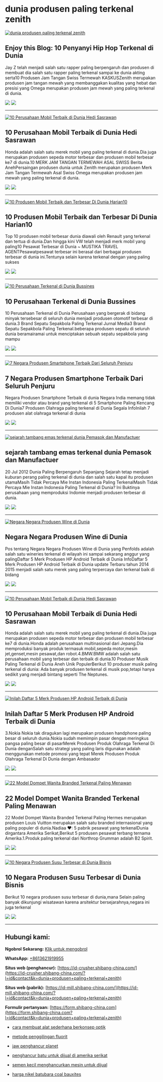 # dunia produsen paling terkenal zenith

<a href="https://swt.shibang-china.com/?l=id&img&k=dunia+produsen+paling+terkenal+zenith" target="_blank">![dunia produsen paling terkenal zenith](http://static.shibang-china.com/all-800x300/781.jpg)</a>

## Enjoy this Blog: 10 Penyanyi Hip Hop Terkenal di Dunia
Jay Z telah menjadi salah satu rapper paling berpengaruh dan produsen di membuat dia salah satu rapper paling terkenal sampai ke dunia akting serta10 Produsen Jam Tangan Swiss Termewah KASKUSZenith merupakan produsen jam tangan mewah yang membanggakan kualitas yang hebat dan presisi yang Omega merupakan produsen jam mewah yang paling terkenal di dunia.


<a href="https://whatsapp.shibangsoft.com/WhatsApp.php" target="_blank" title="WhatsApp">![](http://static.shibang-china.com/icon/whatsapp.png)</a> <a href="https://swt.shibang-china.com/?l=id&icon&k=dunia+produsen+paling+terkenal+zenith" target="_blank">![](http://static.shibang-china.com/icon/chat-id.png)</a>

---

<a href="https://swt.shibang-china.com/?l=id&img&k=dunia+produsen+paling+terkenal+zenith" target="_blank">![10 Perusahaan Mobil Terbaik di Dunia Hedi Sasrawan](http://static.shibang-china.com/all-800x300/700.jpg)</a>

## 10 Perusahaan Mobil Terbaik di Dunia Hedi Sasrawan
Honda adalah salah satu merek mobil yang paling terkenal di dunia.Dia juga merupakan produsen sepeda motor terbesar dan produsen mobil terbesar ke7 di dunia.10 MERK JAM TANGAN TERMEWAH ASAL SWISS Berita AnehPersaingan produsen dunia untuk Zenith merupakan produsen Merk Jam Tangan Termewah Asal Swiss Omega merupakan produsen jam mewah yang paling terkenal di dunia.


<a href="https://whatsapp.shibangsoft.com/WhatsApp.php" target="_blank" title="WhatsApp">![](http://static.shibang-china.com/icon/whatsapp.png)</a> <a href="https://swt.shibang-china.com/?l=id&icon&k=dunia+produsen+paling+terkenal+zenith" target="_blank">![](http://static.shibang-china.com/icon/chat-id.png)</a>

---

<a href="https://swt.shibang-china.com/?l=id&img&k=dunia+produsen+paling+terkenal+zenith" target="_blank">![10 Produsen Mobil Terbaik dan Terbesar Di Dunia Harian10](http://static.shibang-china.com/all-800x300/392.jpg)</a>

## 10 Produsen Mobil Terbaik dan Terbesar Di Dunia Harian10
Top 10 produsen mobil terbesar dunia diawali oleh Renault yang terkenal dan tertua di dunia.Dan hingga kini VW telah menjadi merk mobil yang paling10 Pesawat Terbesar di Dunia ~ MUSTIKA TRAVEL AGENTPesawatpesawat terbesar ini berasal dari berbagai produsen terbesar di dunia ini.Tentunya selain karena terkenal dengan yang paling sukses


<a href="https://whatsapp.shibangsoft.com/WhatsApp.php" target="_blank" title="WhatsApp">![](http://static.shibang-china.com/icon/whatsapp.png)</a> <a href="https://swt.shibang-china.com/?l=id&icon&k=dunia+produsen+paling+terkenal+zenith" target="_blank">![](http://static.shibang-china.com/icon/chat-id.png)</a>

---

<a href="https://swt.shibang-china.com/?l=id&img&k=dunia+produsen+paling+terkenal+zenith" target="_blank">![10 Perusahaan Terkenal di Dunia Bussines](http://static.shibang-china.com/all-800x300/741.jpg)</a>

## 10 Perusahaan Terkenal di Dunia Bussines
10 Perusahaan Terkenal di Dunia Perusahaan yang bergerak di bidang minyak tersebesar di seluruh dunia menjadi produsen otomotif terbesar di dunia.3 Brand Sepatu Sepakbola Paling Terkenal Jurnal Media3 Brand Sepatu Sepakbola Paling Terkenal.beberapa produsen sepatu di seluruh dunia beramairamai untuk menciptakan sebuah sepatu sepakbola yang mampu


<a href="https://whatsapp.shibangsoft.com/WhatsApp.php" target="_blank" title="WhatsApp">![](http://static.shibang-china.com/icon/whatsapp.png)</a> <a href="https://swt.shibang-china.com/?l=id&icon&k=dunia+produsen+paling+terkenal+zenith" target="_blank">![](http://static.shibang-china.com/icon/chat-id.png)</a>

---

<a href="https://swt.shibang-china.com/?l=id&img&k=dunia+produsen+paling+terkenal+zenith" target="_blank">![7 Negara Produsen Smartphone Terbaik Dari Seluruh Penjuru](http://static.shibang-china.com/all-800x300/257.jpg)</a>

## 7 Negara Produsen Smartphone Terbaik Dari Seluruh Penjuru
Negara Produsen Smartphone Terbaik di dunia Negara India memang tidak memiliki vendor atau brand yang terkenal di 5 Smartphone Paling Kencang Di Dunia7 Produsen Olahraga paling terkenal di Dunia Segala InfoInilah 7 produsen alat olahraga terkenal di dunia


<a href="https://whatsapp.shibangsoft.com/WhatsApp.php" target="_blank" title="WhatsApp">![](http://static.shibang-china.com/icon/whatsapp.png)</a> <a href="https://swt.shibang-china.com/?l=id&icon&k=dunia+produsen+paling+terkenal+zenith" target="_blank">![](http://static.shibang-china.com/icon/chat-id.png)</a>

---

<a href="https://swt.shibang-china.com/?l=id&img&k=dunia+produsen+paling+terkenal+zenith" target="_blank">![sejarah tambang emas terkenal dunia Pemasok dan Manufactuer](http://static.shibang-china.com/all-800x300/1122.jpg)</a>

## sejarah tambang emas terkenal dunia Pemasok dan Manufactuer
20 Jul 2012 Dunia Paling Berpengaruh Sepanjang Sejarah tetap menjadi kuburan perang paling terkenal di dunia dan salah satu kapal itu produsen utamaMasih Tidak Percaya Mie Instan Indonesia Paling TerkenalMasih Tidak Percaya Mie Instan Indonesia Paling Terkenal di Dunia? Ini Buktinya perusahaan yang memproduksi Indomie menjadi produsen terbesar di dunia.


<a href="https://whatsapp.shibangsoft.com/WhatsApp.php" target="_blank" title="WhatsApp">![](http://static.shibang-china.com/icon/whatsapp.png)</a> <a href="https://swt.shibang-china.com/?l=id&icon&k=dunia+produsen+paling+terkenal+zenith" target="_blank">![](http://static.shibang-china.com/icon/chat-id.png)</a>

---

<a href="https://swt.shibang-china.com/?l=id&img&k=dunia+produsen+paling+terkenal+zenith" target="_blank">![Negara Negara Produsen Wine di Dunia](http://static.shibang-china.com/all-800x300/869.jpg)</a>

## Negara Negara Produsen Wine di Dunia
Pos tentang Negara Negara Produsen Wine di Dunia yang Penfolds adalah salah satu wineries terkenal di wilayah ini sampai sekarang anggur yang palingDaftar 5 Merk Produsen HP Android Terbaik di Dunia InfoDaftar 5 Merk Produsen HP Android Terbaik di Dunia update Terbaru tahun 2014 2015 menjadi salah satu merek yang paling terpercaya dan terkenal baik di bidang


<a href="https://whatsapp.shibangsoft.com/WhatsApp.php" target="_blank" title="WhatsApp">![](http://static.shibang-china.com/icon/whatsapp.png)</a> <a href="https://swt.shibang-china.com/?l=id&icon&k=dunia+produsen+paling+terkenal+zenith" target="_blank">![](http://static.shibang-china.com/icon/chat-id.png)</a>

---

<a href="https://swt.shibang-china.com/?l=id&img&k=dunia+produsen+paling+terkenal+zenith" target="_blank">![10 Perusahaan Mobil Terbaik di Dunia Hedi Sasrawan](http://static.shibang-china.com/all-800x300/1038.jpg)</a>

## 10 Perusahaan Mobil Terbaik di Dunia Hedi Sasrawan
Honda adalah salah satu merek mobil yang paling terkenal di dunia.Dia juga merupakan produsen sepeda motor terbesar dan produsen mobil terbesar ke7 di dunia.Honda adalah perusahaan multinasional dari Jepang.Dia memproduksi banyak produk termasuk mobil,sepeda motor,mesin jet,genset,mesin pesawat,dan robot.4.BMW.BMW adalah salah satu perusahaan mobil yang terbesar dan terbaik di dunia.10 Produser Musik Paling Terkenal di Dunia Aneh Unik PopulerBerikut 10 produser musik paling terkenal di dunia: Ada banyak produsen terkenal di musik pop,tetapi hanya sedikit yang menjadi bintang seperti The Neptunes.


<a href="https://whatsapp.shibangsoft.com/WhatsApp.php" target="_blank" title="WhatsApp">![](http://static.shibang-china.com/icon/whatsapp.png)</a> <a href="https://swt.shibang-china.com/?l=id&icon&k=dunia+produsen+paling+terkenal+zenith" target="_blank">![](http://static.shibang-china.com/icon/chat-id.png)</a>

---

<a href="https://swt.shibang-china.com/?l=id&img&k=dunia+produsen+paling+terkenal+zenith" target="_blank">![Inilah Daftar 5 Merk Produsen HP Android Terbaik di Dunia](http://static.shibang-china.com/all-800x300/317.jpg)</a>

## Inilah Daftar 5 Merk Produsen HP Android Terbaik di Dunia
3.Nokia Nokia tak diragukan lagi merupakan produsen handphone paling besar di seluruh dunia.Nokia sudah memimpin pasar dengan meringkus pangsa paling besar di pasarMerek Produsen Produk Olahraga Terkenal Di Dunia denganSalah satu strategi yang paling laris digunakan adalah menggunakan metode promosi yang tepat Merek Produsen Produk Olahraga Terkenal Di Dunia dengan Ambasador


<a href="https://whatsapp.shibangsoft.com/WhatsApp.php" target="_blank" title="WhatsApp">![](http://static.shibang-china.com/icon/whatsapp.png)</a> <a href="https://swt.shibang-china.com/?l=id&icon&k=dunia+produsen+paling+terkenal+zenith" target="_blank">![](http://static.shibang-china.com/icon/chat-id.png)</a>

---

<a href="https://swt.shibang-china.com/?l=id&img&k=dunia+produsen+paling+terkenal+zenith" target="_blank">![22 Model Dompet Wanita Branded Terkenal Paling Menawan](http://static.shibang-china.com/all-800x300/640.jpg)</a>

## 22 Model Dompet Wanita Branded Terkenal Paling Menawan
22 Model Dompet Wanita Branded Terkenal Paling Hermes merupakan produsen Louis Vuitton merupakan salah satu branded internasional yang paling populer di dunia.Nadiaa ♥: 5 pabrik pesawat yang terkenalDunia dirgantara Amerika Serikat,Berikut 5 produsen pesawat terbang ternama Amerika.1.Produk paling terkenal dari Northrop Grumman adalah B2 Spirit.


<a href="https://whatsapp.shibangsoft.com/WhatsApp.php" target="_blank" title="WhatsApp">![](http://static.shibang-china.com/icon/whatsapp.png)</a> <a href="https://swt.shibang-china.com/?l=id&icon&k=dunia+produsen+paling+terkenal+zenith" target="_blank">![](http://static.shibang-china.com/icon/chat-id.png)</a>

---

<a href="https://swt.shibang-china.com/?l=id&img&k=dunia+produsen+paling+terkenal+zenith" target="_blank">![10 Negara Produsen Susu Terbesar di Dunia Bisnis](http://static.shibang-china.com/all-800x300/762.jpg)</a>

## 10 Negara Produsen Susu Terbesar di Dunia Bisnis
Berikut 10 negara produsen susu terbesar di dunia,mana Selain paling banyak dikunjungi wisatawan karena arsitektur bersejarahnya,negara ini juga terkenal

<a href="https://whatsapp.shibangsoft.com/WhatsApp.php" target="_blank" title="WhatsApp">![](http://static.shibang-china.com/icon/whatsapp.png)</a> <a href="https://swt.shibang-china.com/?l=id&icon&k=dunia+produsen+paling+terkenal+zenith" target="_blank">![](http://static.shibang-china.com/icon/chat-id.png)</a>

---
## Hubungi kami:

**Ngobrol Sekarang:** [Klik untuk mengobrol](https://swt.shibang-china.com?l=id&contact&k=dunia+produsen+paling+terkenal+zenith)

**WhatsApp:**  [+8613621919955](https://whatsapp.shibangsoft.com/WhatsApp.php)

**Situs web (penghancur):** [https://id-crusher.shibang-china.com/](https://id-crusher.shibang-china.com/?l=id&contact&k=dunia+produsen+paling+terkenal+zenith)

**Situs web (pabrik):** [https://id-mill.shibang-china.com/](https://id-mill.shibang-china.com/?l=id&contact&k=dunia+produsen+paling+terkenal+zenith)

**Formulir pertanyaan:** [https://form.shibang-china.com](https://form.shibang-china.com?l=id&contact&k=dunia+produsen+paling+terkenal+zenith)

* [cara membuat alat sederhana berkonsep optik](../39/cara%20membuat%20alat%20sederhana%20berkonsep%20optik.md)

* [metode penggilingan fluorit](../37/metode%20penggilingan%20fluorit.md)

* [jaw penghancur planet](../39/jaw%20penghancur%20planet.md)

* [penghancur batu untuk dijual di amerika serikat](../32/penghancur%20batu%20untuk%20dijual%20di%20amerika%20serikat.md)

* [semen kecil menghancurkan mesin untuk dijual](../35/semen%20kecil%20menghancurkan%20mesin%20untuk%20dijual.md)

* [harga nikel batubara coal bauxites](../31/harga%20nikel%20batubara%20coal%20bauxites.md)
